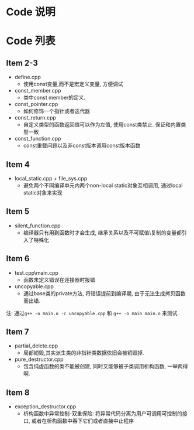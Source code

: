 Code 说明
=============

Code 列表
============

Item 2-3
------------

 * define.cpp
    * 使用const变量,而不是宏定义变量, 方便调试
 * const\_member.cpp
    * 类中const member的定义.
 * const\_pointer.cpp
    * 如何修饰一个指针或者迭代器
 * const\_return.cpp
    * 自定义类型的函数返回值可以作为左值, 使用const类禁止. 保证和内置类型一致
 * const\_function.cpp
    * const重载问题以及非const版本调用const版本函数

Item 4
------------
 
 * local\_static.cpp + file\_sys.cpp
    * 避免两个不同编译单元内两个non-local static对象互相调用, 通过local static对象来实现


Item 5
------------
 * silent\_function.cpp
    * 编译器只有用到函数时才会生成, 继承关系以及不可赋值\复制的变量都引入了特殊化


Item 6
------------
 * test.cpp\main.cpp
    * 函数未定义错误在连接器时报错
 * uncopyable.cpp
    * 通过base类的private方法, 将错误提前到编译期, 由于无法生成拷贝函数而出错.

 注: 通过`g++ -o main.o -c uncopyable.cpp` 和 `g++ -o main main.o` 来测试.


Item 7
-------------
 * partial\_delete.cpp
    * 局部销毁,其实派生类的非指针类数据依旧会被销毁掉. 
 * pure\_destructor.cpp
    * 包含纯虚函数的类不能被创建, 同时又能够被子类调用析构函数, 一举两得啊.


Item 8
--------------
 * exception\_destructor.cpp
    * 析构函数中异常控制-双重保险: 将异常代码分离为用户可调用可控制的接口, 或者在析构函数中吞下它们或者直接中止程序
